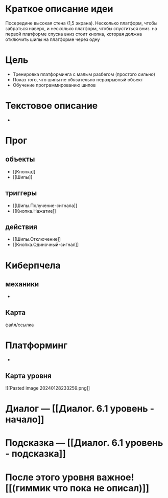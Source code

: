 # Краткое описание идеи
Посередине высокая стена (1,5 экрана). Несколько платформ, чтобы забраться наверх, и несколько платформ, чтобы спуститься вниз. на первой платформе спуска вниз стоит кнопка, которая должна отключить шипы на платформе через одну

# Цель
- Тренировка платформинга с малым разбегом (простого сильно)
- Показ того, что шипы не обязательно неразрывный объект
- Обучение программированию шипов

# Текстовое описание
-

# Прог

## объекты 
- [[Кнопка]]
- [[Шипы]]

## триггеры
- [[Шипы.Получение-сигнала]]
-  [[Кнопка.Нажатие]]

## действия
- [[Шипы.Отключение]]
- [[Кнопка.Одиночный-сигнал]]

# Киберпчела
## механики
-

## Карта
файл/ссылка

# Платформинг
-

## Карта уровня
![[Pasted image 20240128233259.png]]

# Диалог — [[Диалог. 6.1 уровень - начало]]
# Подсказка — [[Диалог. 6.1 уровень - подсказка]]
# После этого уровня важное! [[(гиммик что пока не описал)]]